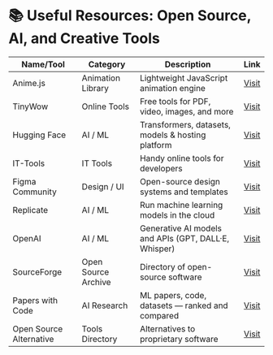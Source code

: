 <h1>📚 Useful Resources: Open Source, AI, and Creative Tools</h1>

<table>
  <thead>
    <tr>
      <th>Name/Tool</th>
      <th>Category</th>
      <th>Description</th>
      <th>Link</th>
    </tr>
  </thead>
  <tbody>
    <tr>
      <td>Anime.js</td>
      <td>Animation Library</td>
      <td>Lightweight JavaScript animation engine</td>
      <td><a href="https://animejs.com/" target="_blank" rel="noopener noreferrer">Visit</a></td>
    </tr>
    <tr>
      <td>TinyWow</td>
      <td>Online Tools</td>
      <td>Free tools for PDF, video, images, and more</td>
      <td><a href="https://tinywow.com/" target="_blank" rel="noopener noreferrer">Visit</a></td>
    </tr>
    <tr>
      <td>Hugging Face</td>
      <td>AI / ML</td>
      <td>Transformers, datasets, models & hosting platform</td>
      <td><a href="https://huggingface.co" target="_blank" rel="noopener noreferrer">Visit</a></td>
    </tr>
    <tr>
      <td>IT-Tools</td>
      <td>IT Tools</td>
      <td>Handy online tools for developers</td>
      <td><a href="https://it-tools.tech/" target="_blank" rel="noopener noreferrer">Visit</a></td>
    </tr>
    <tr>
      <td>Figma Community</td>
      <td>Design / UI</td>
      <td>Open-source design systems and templates</td>
      <td><a href="https://figma.com/community" target="_blank" rel="noopener noreferrer">Visit</a></td>
    </tr>
    <tr>
      <td>Replicate</td>
      <td>AI / ML</td>
      <td>Run machine learning models in the cloud</td>
      <td><a href="https://replicate.com" target="_blank" rel="noopener noreferrer">Visit</a></td>
    </tr>
    <tr>
      <td>OpenAI</td>
      <td>AI / ML</td>
      <td>Generative AI models and APIs (GPT, DALL·E, Whisper)</td>
      <td><a href="https://openai.com" target="_blank" rel="noopener noreferrer">Visit</a></td>
    </tr>
    <tr>
      <td>SourceForge</td>
      <td>Open Source Archive</td>
      <td>Directory of open-source software</td>
      <td><a href="https://sourceforge.net" target="_blank" rel="noopener noreferrer">Visit</a></td>
    </tr>
    <tr>
      <td>Papers with Code</td>
      <td>AI Research</td>
      <td>ML papers, code, datasets — ranked and compared</td>
      <td><a href="https://paperswithcode.com" target="_blank" rel="noopener noreferrer">Visit</a></td>
    </tr>
    <tr>
      <td>Open Source Alternative</td>
      <td>Tools Directory</td>
      <td>Alternatives to proprietary software</td>
      <td><a href="https://opensourcealternative.to" target="_blank" rel="noopener noreferrer">Visit</a></td>
    </tr>
  </tbody>
</table>

